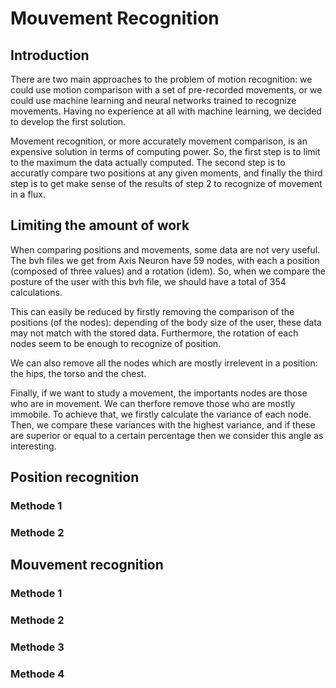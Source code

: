 # Mouvement Recognition

## Introduction

There are two main approaches to the problem of motion recognition: we could use motion comparison with a set of pre-recorded movements, or we could use machine learning and neural networks trained to recognize movements.
Having no experience at all with machine learning, we decided to develop the first solution.

Movement recognition, or more accurately movement comparison, is an expensive solution in terms of computing power. So, the first step is to limit to the maximum the data actually computed.
The second step is to accuratly compare two positions at any given moments, and finally the third step is to get make sense of the results of step 2 to recognize of movement in a flux.

## Limiting the amount of work

When comparing positions and movements, some data are not very useful. The bvh files we get from Axis Neuron have 59 nodes, with each a position (composed of three values) and a rotation (idem). So, when we compare the posture of the user with this bvh file, we should have a total of 354 calculations.

This can easily be reduced by firstly removing the comparison of the positions (of the nodes): depending of the body size of the user, these data may not match with the stored data. Furthermore, the rotation of each nodes seem to be enough to recognize of position.

We can also remove all the nodes which are mostly irrelevent in a position: the hips, the torso and the chest.

Finally, if we want to study a movement, the importants nodes are those who are in movement. We can therfore remove those who are mostly immobile.
To achieve that, we firstly calculate the variance of each node. Then, we compare these variances with the highest variance, and if these are superior or equal to a certain percentage then we consider this angle as interesting.  

## Position recognition

### Methode 1

### Methode 2

## Mouvement recognition

### Methode 1

### Methode 2

### Methode 3

### Methode 4
